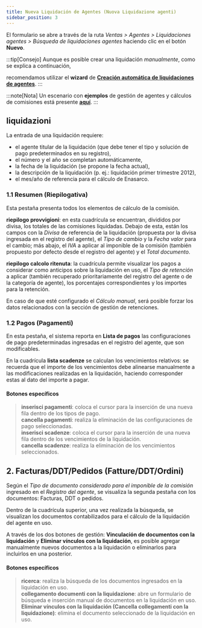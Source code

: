 ```yaml
---
title: Nueva Liquidación de Agentes (Nuova Liquidazione agenti)
sidebar_position: 3
---
```

El formulario se abre a través de la ruta *Ventas > Agentes > Liquidaciones agentes > Búsqueda de liquidaciones agentes* haciendo clic en el botón **Nuevo**.

:::tip[Consejo]
Aunque es posible crear una liquidación *manualmente*, como se explica a continuación,

recomendamos utilizar el **wizard** de [**Creación automática de liquidaciones de agentes**](/docs/sales/agents/procedures/automatic-generation-of-commission-settlement).
:::

:::note[Nota]
Un escenario con **ejemplos** de gestión de agentes y cálculos de comisiones está presente [**aquí**](/docs/sales/agents/agent-scenario).
:::

## **liquidazioni**

La entrada de una liquidación requiere:  
- el agente titular de la liquidación (que debe tener el tipo y solución de pago predeterminados en su registro),  
- el número y el año se completan automáticamente,  
- la fecha de la liquidación (se propone la fecha actual),  
- la descripción de la liquidación (p. ej.: liquidación primer trimestre 2012),  
- el mes/año de referencia para el cálculo de Enasarco.

### 1.1 Resumen (Riepilogativa)

Esta pestaña presenta todos los elementos de cálculo de la comisión.  

**riepilogo provvigioni**: en esta cuadrícula se encuentran, divididos por divisa, los totales de las comisiones liquidadas. Debajo de esta, están los campos con la *Divisa* de referencia de la liquidación (propuesta por la divisa ingresada en el registro del agente), el *Tipo de cambio* y la *Fecha valor* para el cambio; más abajo, el *IVA* a aplicar al imponible de la comisión (también propuesto por defecto desde el registro del agente) y el *Total documento*.

**riepilogo calcolo ritenuta**: la cuadrícula permite visualizar los pagos a considerar como anticipos sobre la liquidación en uso, el *Tipo de retención* a aplicar (también recuperado prioritariamente del registro del agente o de la categoría de agente), los porcentajes correspondientes y los importes para la retención.

En caso de que esté configurado el *Cálculo manual*, será posible forzar los datos relacionados con la sección de gestión de retenciones.

### 1.2 Pagos (Pagamenti)

En esta pestaña, el sistema reporta en **Lista de pagos** las configuraciones de pago predeterminadas ingresadas en el registro del agente, que son modificables.

En la cuadrícula **lista scadenze** se calculan los vencimientos relativos: se recuerda que el importe de los vencimientos debe alinearse manualmente a las modificaciones realizadas en la liquidación, haciendo corresponder estas al dato del importe a pagar.

#### Botones específicos 

> **inserisci pagamenti**: coloca el cursor para la inserción de una nueva fila dentro de los tipos de pago.  
> **cancella pagamenti**: realiza la eliminación de las configuraciones de pago seleccionadas.  
> **inserisci scadenze**: coloca el cursor para la inserción de una nueva fila dentro de los vencimientos de la liquidación.  
> **cancella scadenze**: realiza la eliminación de los vencimientos seleccionados.

## **2. Facturas/DDT/Pedidos (Fatture/DDT/Ordini)**

Según el *Tipo de documento considerado para el imponible de la comisión* ingresado en el *Registro del agente*, se visualiza la segunda pestaña con los documentos: Facturas, DDT o pedidos.

Dentro de la cuadrícula superior, una vez realizada la búsqueda, se visualizan los documentos contabilizados para el cálculo de la liquidación del agente en uso.

A través de los dos botones de gestión: **Vinculación de documentos con la liquidación** y **Eliminar vínculos con la liquidación**, es posible agregar manualmente nuevos documentos a la liquidación o eliminarlos para incluirlos en una posterior.

#### Botones específicos 

> **ricerca**: realiza la búsqueda de los documentos ingresados en la liquidación en uso.  
> **collegamento documenti con la liquidazione**: abre un formulario de búsqueda e inserción manual de documentos en la liquidación en uso.  
> **Eliminar vínculos con la liquidación (Cancella collegamenti con la liquidazione)**: elimina el documento seleccionado de la liquidación en uso.